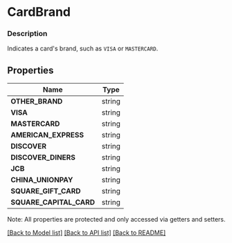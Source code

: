 # CardBrand

### Description

Indicates a card's brand, such as `VISA` or `MASTERCARD`.

## Properties
Name | Type
------------ | -------------
**OTHER_BRAND** | string
**VISA** | string
**MASTERCARD** | string
**AMERICAN_EXPRESS** | string
**DISCOVER** | string
**DISCOVER_DINERS** | string
**JCB** | string
**CHINA_UNIONPAY** | string
**SQUARE_GIFT_CARD** | string
**SQUARE_CAPITAL_CARD** | string

Note: All properties are protected and only accessed via getters and setters.

[[Back to Model list]](../../README.md#documentation-for-models) [[Back to API list]](../../README.md#documentation-for-api-endpoints) [[Back to README]](../../README.md)

